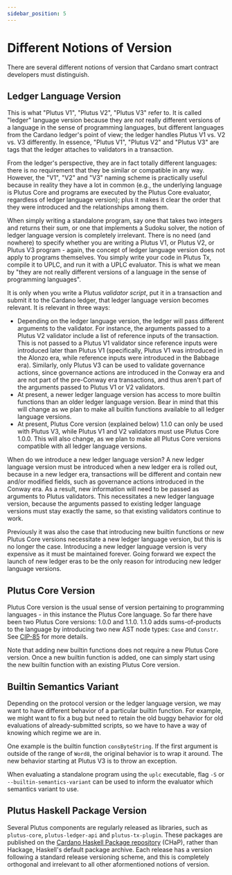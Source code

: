 ```yaml
---
sidebar_position: 5
---
```


# Different Notions of Version

There are several different notions of version that Cardano smart contract developers must distinguish.

## Ledger Language Version

This is what "Plutus V1", "Plutus V2", "Plutus V3" refer to.
It is called "ledger" language version because they are _not_ really different versions of a language in the sense of programming languages, but different languages from the Cardano ledger's point of view; the ledger handles Plutus V1 vs. V2 vs. V3 differently.
In essence, "Plutus V1", "Plutus V2" and "Plutus V3" are tags that the ledger attaches to validators in a transaction.

From the ledger's perspective, they are in fact totally different languages:
there is no requirement that they be similar or compatible in any way.
However, the "V1", "V2" and "V3" naming scheme is practically useful because in reality they have a lot in common (e.g., the underlying language is Plutus Core and programs are executed by the Plutus Core evaluator, regardless of ledger language version); plus it makes it clear the order that they were introduced and the relationships among them.

When simply writing a standalone program, say one that takes two integers and returns their sum, or one that implements a Sudoku solver, the notion of ledger language version is completely irrelevant.
There is no need (and nowhere) to specify whether you are writing a Plutus V1, or Plutus V2, or Plutus V3 program - again, the concept of ledger language version does not apply to programs themselves.
You simply write your code in Plutus Tx, compile it to UPLC, and run it with a UPLC evaluator.
This is what we mean by "they are not really different versions of a language in the sense of programming languages".

It is only when you write a Plutus _validator script_, put it in a transaction and submit it to the Cardano ledger, that ledger language version becomes relevant. It is relevant in three ways:

- Depending on the ledger language version, the ledger will pass different arguments to the validator.
  For instance, the arguments passed to a Plutus V2 validator include a list of reference inputs of the transaction. This is not passed to a Plutus V1 validator since reference inputs were introduced later than Plutus V1 (specifically, Plutus V1 was introduced in the Alonzo era, while reference inputs were introduced in the Babbage era).
  Similarly, only Plutus V3 can be used to validate governance actions, since governance actions are introduced in the Conway era and are not part of the pre-Conway era transactions, and thus aren't part of the arguments passed to Plutus V1 or V2 validators.
- At present, a newer ledger language version has access to more builtin functions than an older ledger language version.
  Bear in mind that this will change as we plan to make all builtin functions available to all ledger language versions.
- At present, Plutus Core version (explained below) 1.1.0 can only be used with Plutus V3, while Plutus V1 and V2 validators must use Plutus Core 1.0.0.
  This will also change, as we plan to make all Plutus Core versions compatible with all ledger language versions.

When do we introduce a new ledger language version?
A new ledger language version must be introduced when a new ledger era is rolled out, because in a new ledger era, transactions will be different and contain new and/or modified fields, such as governance actions introduced in the Conway era.
As a result, new information will need to be passed as arguments to Plutus validators.
This necessitates a new ledger language version, because the arguments passed to existing ledger language versions must stay exactly the same, so that existing validators continue to work.

Previously it was also the case that introducing new builtin functions or new Plutus Core versions necessitate a new ledger language version, but this is no longer the case.
Introducing a new ledger language version is very expensive as it must be maintained forever.
Going forward we expect the launch of new ledger eras to be the only reason for introducing new ledger language versions.

## Plutus Core Version

Plutus Core version is the usual sense of version pertaining to programming languages - in this instance the Plutus Core language.
So far there have been two Plutus Core versions: 1.0.0 and 1.1.0.
1.1.0 adds sums-of-products to the language by introducing two new AST node types: `Case` and `Constr`.
See [CIP-85](https://cips.cardano.org/cip/CIP-0085) for more details.

Note that adding new builtin functions does not require a new Plutus Core version.
Once a new builtin function is added, one can simply start using the new builtin function with an existing Plutus Core version.

## Builtin Semantics Variant

Depending on the protocol version or the ledger language version, we may want to have different behavior of a particular builtin function.
For example, we might want to fix a bug but need to retain the old buggy behavior for old evaluations of already-submitted scripts, so we have to have a way of knowing which regime we are in.

One example is the builtin function `consByteString`.
If the first argument is outside of the range of `Word8`, the original behavior is to wrap it around.
The new behavior starting at Plutus V3 is to throw an exception.

When evaluating a standalone program using the `uplc` executable, flag `-S` or `--builtin-semantics-variant` can be used to inform the evaluator which semantics variant to use.

## Plutus Haskell Package Version

Several Plutus components are regularly released as libraries, such as `plutus-core`, `plutus-ledger-api` and `plutus-tx-plugin`.
These packages are published on the [Cardano Haskell Package repository](https://github.com/IntersectMBO/cardano-haskell-packages) (CHaP), rather than Hackage, Haskell's default package archive.
Each release has a version following a standard release versioning scheme, and this is completely orthogonal and irrelevant to all other aformentioned notions of version.
